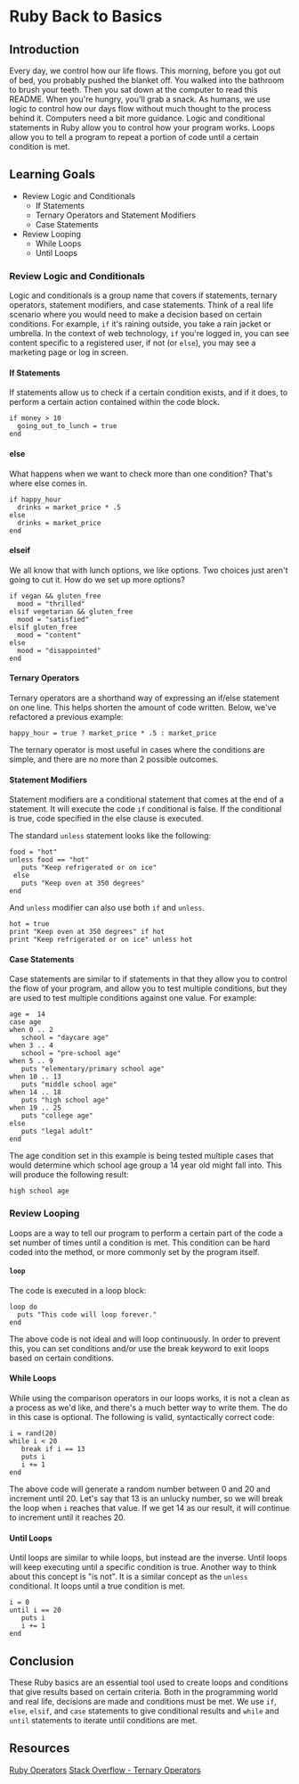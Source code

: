 # Ruby Back to Basics

## Introduction
Every day, we control how our life flows. This morning, before you got
out of bed, you probably pushed the blanket off. You walked into the
bathroom to brush your teeth. Then you sat down at the computer to
read this README. When you're hungry, you'll grab a snack. As humans,
we use logic to control how our days flow without much thought to the
process behind it. Computers need a bit more guidance. Logic and
conditional statements in Ruby allow you to control how your program
works. Loops allow you to tell a program to repeat a portion of code
until a certain condition is met.

## Learning Goals
- Review Logic and Conditionals
  - If Statements
  - Ternary Operators and Statement Modifiers
  - Case Statements
- Review Looping
  - While Loops
  - Until Loops


### Review Logic and Conditionals
Logic and conditionals is a group name that covers if statements, ternary
operators, statement modifiers, and case statements. Think of a real life
scenario where you would need to make a decision based on certain
conditions. For example, `if` it's raining outside, you take a rain jacket
or umbrella. In the context of web technology, `if` you're logged in, you
can see content specific to a registered user, if not (or `else`), you may
see a marketing page or log in screen.

#### If Statements
If statements allow us to check if a certain condition exists, and if it
does, to perform a certain action contained within the code block.
``` money = 20
if money > 10
  going_out_to_lunch = true
end
```

#### else
What happens when we want to check more than one condition? That's where
else comes in.
``` happy_hour = true
if happy_hour
  drinks = market_price * .5
else 
  drinks = market_price
end
```
#### elseif
We all know that with lunch options, we like options. Two choices just
aren't going to cut it. How do we set up more options?
``` 
if vegan && gluten_free
  mood = "thrilled"
elsif vegetarian && gluten_free  
  mood = "satisfied"
elsif gluten_free  
  mood = "content"
else
  mood = "disappointed"
end
```

#### Ternary Operators
Ternary operators are a shorthand way of expressing an if/else statement
on one line. This helps shorten the amount of code written. Below, we've
refactored a previous example:

```
happy_hour = true ? market_price * .5 : market_price
```
The ternary operator is most useful in cases where the conditions are
simple, and there are no more than 2 possible outcomes.

#### Statement Modifiers
Statement modifiers are a conditional statement that comes at the end of
a statement. It will execute the code `if` conditional is false. If the
conditional is true, code specified in the else clause is executed.

The standard `unless` statement looks like the following:
```
food = "hot" 
unless food == "hot"
   puts "Keep refrigerated or on ice"
 else
   puts "Keep oven at 350 degrees"
end
```
And `unless` modifier can also use both `if` and `unless`.

```
hot = true
print "Keep oven at 350 degrees" if hot
print "Keep refrigerated or on ice" unless hot
```

#### Case Statements
Case statements are similar to if statements in that they allow you to
control the flow of your program, and allow you to test multiple
conditions, but they are used to test multiple conditions against one
value. For example:
```
age =  14
case age
when 0 .. 2
   school = "daycare age"
when 3 .. 4
   school = "pre-school age"
when 5 .. 9
   puts "elementary/primary school age"
when 10 .. 13
   puts "middle school age"
when 14 .. 18
   puts "high school age"
when 19 .. 25
   puts "college age"
else
   puts "legal adult"
end
```
The age condition set in this example is being tested multiple cases that
would determine which school age group a 14 year old might fall into.
This will produce the following result:
```
high school age
```

### Review Looping
Loops are a way to tell our program to perform a certain part of the
code a set number of times until a condition is met. This condition
can be hard coded into the method, or more commonly set by the program
itself. 

#### `loop`
The code is executed in a loop block:
```
loop do
  puts "This code will loop forever."
end
```
The above code is not ideal and will loop continuously. In order to
prevent this, you can set conditions and/or use the break keyword to exit
loops based on certain conditions.

#### While Loops
While using the comparison operators in our loops works, it is not a
clean as a process as we'd like, and there's a much better way to
write them. The do in this case is optional. The following is valid,
syntactically correct code:
```
i = rand(20)
while i < 20
   break if i == 13
   puts i
   i += 1
end
```
The above code will generate a random number between 0 and 20 and
increment until 20. Let's say that 13 is an unlucky number, so we will
break the loop when `i` reaches that value. If we get 14 as our result,
it will continue to increment until it reaches 20.

#### Until Loops
Until loops are similar to while loops, but instead are the inverse.
Until loops will keep executing until a specific condition is true.
Another way to think about this concept is "is not". It is a similar
concept as the `unless` conditional. It loops until a true condition
is met.
```
i = 0
until i == 20
   puts i
   i += 1
end
```

## Conclusion
These Ruby basics are an essential tool used to create loops and 
conditions that give results based on certain criteria. Both in the
programming world and real life, decisions are made and conditions
must be met. We use `if`, `else`, `elsif`, and `case` statements to
give conditional results and `while` and` until` statements to iterate 
until conditions are met. 

## Resources
[Ruby Operators](http://www.techotopia.com/index.php/Ruby_Operators)
[Stack Overflow - Ternary Operators](http://stackoverflow.com/a/4252945)
